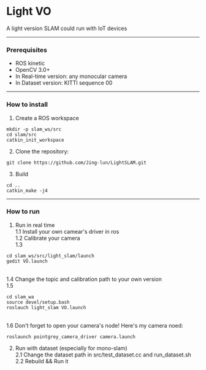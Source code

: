 # Light VO
A light version SLAM could run with IoT devices

---

### Prerequisites

* ROS kinetic
* OpenCV 3.0+
* In Real-time version: any monocular camera
* In Dataset version: KITTI sequence 00
---

### How to install 
1. Create a ROS workspace
```
mkdir -p slam_ws/src
cd slam/src
catkin_init_workspace
```

2. Clone the repository:
```
git clone https://github.com/Jing-lun/LightSLAM.git
```

3. Build
```
cd ..
catkin_make -j4
```
---

### How to run
1. Run in real time
<br>1.1 Install your own camear's driver in ros 
<br>1.2 Calibrate your camera
<br>1.3 
```
cd slam_ws/src/light_slam/launch
gedit VO.launch
```       
<br>1.4 Change the topic and calibration path to your own version
<br>1.5
```
cd slam_wa
source devel/setup.bash
roslauch light_slam VO.launch
```
<br>1.6 Don't forget to open your camera's node! Here's my camera noed:
```
roslaunch pointgrey_camera_driver camera.launch
```

2. Run with dataset (especially for mono-slam)
<br>2.1 Change the dataset path in src/test_dataset.cc and run_dataset.sh
<br>2.2 Rebuild && Run it
